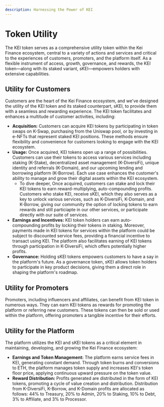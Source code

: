 ```yaml
---
description: Harnessing the Power of KEI
---
```


# Token Utility

The KEI token serves as a comprehensive utility token within the Kei Finance ecosystem, central to a variety of actions and services and critical to the experiences of customers, promoters, and the platform itself. As a flexible instrument of access, growth, governance, and rewards, the KEI token—along with its staked variant, sKEI—empowers holders with extensive capabilities.

## **Utility for Customers**

Customers are the heart of the Kei Finance ecosystem, and we've designed the utility of the KEI token and its staked counterpart, sKEI, to provide them with a seamless and rewarding experience. The KEI token facilitates and enhances a multitude of customer activities, including:

* **Acquisition:** Customers can acquire KEI tokens by participating in token swaps on K-Swap, purchasing from the Uniswap pool, or by investing in e-NFTs that represent staked KEI positions. These methods ensure flexibility and convenience for customers looking to engage with the KEI ecosystem.
* **Usage:** Once acquired, KEI tokens open up a range of possibilities. Customers can use their tokens to access various services including staking (K-Stake), decentralized asset management (K-DiversiFi), unique identity and referrals (K-Domain), and our upcoming lending and borrowing platform (K-Borrow). Each use case enhances the customer's ability to manage and grow their digital assets within the KEI ecosystem.
  * To dive deeper, Once acquired, customers can stake and lock their KEI tokens to earn reward-multiplying, auto-compounding profits. Customers who stake KEI, receive sKEI, which they also serves as a key to unlock various services, such as K-DiversiFi, K-Domain, and K-Borrow, giving our community the option of locking tokens to earn rewards and still particiapte in our other services, or participate directly with our suite of services.
* **Earnings and Incentives:** KEI token holders can earn auto-compounding profits by locking their tokens in staking. Moreover, payments made in KEI tokens for services within the platform could be subject to discounted service fees, providing a financial incentive to transact using KEI. The platform also facilitates earning of KEI tokens through participation in K-DiversiFi, which offers potentially higher profits.
* **Governance:** Holding sKEI tokens empowers customers to have a say in the platform's future. As a governance token, sKEI allows token holders to participate in key product decisions, giving them a direct role in shaping the platform's roadmap.

## **Utility for Promoters**

Promoters, including influencers and affiliates, can benefit from KEI token in numerous ways. They can earn KEI tokens as rewards for promoting the platform or referring new customers. These tokens can then be sold or used within the platform, offering promoters a tangible incentive for their efforts.

## **Utility for the Platform**

The platform utilizes the KEI and sKEI tokens as a critical element in maintaining, developing, and growing the Kei Finance ecosystem:

* **Earnings and Token Management:** The platform earns service fees in KEI, generating constant demand. Through token burns and conversions to ETH, the platform manages token supply and increases KEI's token floor price, applying continuous upward pressure on the token value.
* **Reward Distribution:** Profits generated are distributed in the form of KEI tokens, promoting a cycle of value creation and distribution. Distribution from K-DiversiFi, K-Borrow, and K-Domain profits are allocated as follows: 44% to Treasury, 20% to Admin, 20% to Staking, 10% to Debt, 3% to Affiliate, and 3% to Processor.

